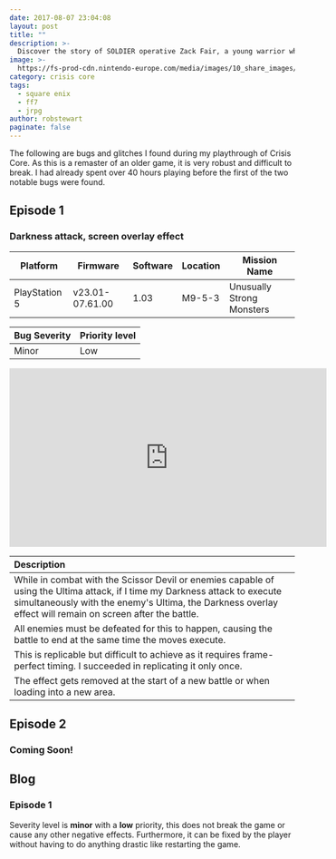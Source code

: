```yaml
---
date: 2017-08-07 23:04:08
layout: post
title: ""
description: >-
  Discover the story of SOLDIER operative Zack Fair, a young warrior who discovers the truth behind his employer's secret experiments.
image: >-
  https://fs-prod-cdn.nintendo-europe.com/media/images/10_share_images/games_15/nintendo_switch_4/2x1_NSwitch_CrisisCoreFinalFantasy7Reunion_image1600w.jpg
category: crisis core
tags:
  - square enix
  - ff7
  - jrpg
author: robstewart
paginate: false
---
```

The following are bugs and glitches I found during my playthrough of Crisis Core. As this is a remaster of an older game, it is very robust and difficult to break. I had already spent over 40 hours playing before the first of the two notable bugs were found.



## Episode 1
### Darkness attack, screen overlay effect

| Platform      | Firmware        | Software | Location | Mission Name              |
| ------------- | --------------- | -------- | -------- | ------------------------- |
| PlayStation 5 | v23.01-07.61.00 | 1.03     | M9-5-3   | Unusually Strong Monsters |

| Bug Severity | Priority level |
| ------------ | -------------- |
| Minor        | Low            |

<iframe width="560" height="315" src="https://www.youtube.com/embed/TW9o_cgOMrg?si=LGVol2bTWD_wINyN" title="YouTube video player" frameborder="0" allow="accelerometer; autoplay; clipboard-write; encrypted-media; gyroscope; picture-in-picture; web-share" allowfullscreen></iframe>

| Description |
| :-- |
| While in combat with the Scissor Devil or enemies capable of using the Ultima attack, if I time my Darkness attack to execute simultaneously with the enemy's Ultima, the Darkness overlay effect will remain on screen after the battle. |
| All enemies must be defeated for this to happen, causing the battle to end at the same time the moves execute. |
| This is replicable but difficult to achieve as it requires frame-perfect timing. I succeeded in replicating it only once. |
| The effect gets removed at the start of a new battle or when loading into a new area. |



## Episode 2
### Coming Soon!


## Blog

### Episode 1
 Severity level is **minor** with a **low** priority, this does not break the game or cause any other negative effects. Furthermore, it can be fixed by the player without having to do anything drastic like restarting the game.